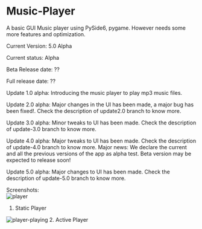 # Music-Player
A basic GUI Music player using PySide6, pygame. However needs some more features and optimization.

Current Version: 5.0 Alpha

Current status: Alpha

Beta Release date: ??

Full release date: ??


Update 1.0 alpha:
  Introducing the music player to play mp3 music files. 
  
Update 2.0 alpha:
   Major changes in the UI has been made, a major bug has been fixed!. Check the description of update2.0 branch to know more.
 
Update 3.0 alpha:
   Minor tweaks to UI has been made. Check the description of update-3.0 branch to know more.

Update 4.0 alpha:
   Major tweaks to UI has been made. Check the description of update-4.0 branch to know more.
   Major news: We declare the current and all the previous versions of the app as alpha test. Beta version may be expected to release soon!

Update 5.0 alpha:
    Major changes to UI has been made. Check the description of update-5.0 branch to know more.
    
    
Screenshots:    
![player](https://user-images.githubusercontent.com/99380058/185545130-18ee7e71-0cae-49b9-b119-37b2ce62f88c.png)
1. Static Player

![player-playing](https://user-images.githubusercontent.com/99380058/185545286-b0cea32a-c7f8-4ba3-a38e-bf5556ea3a41.png)
2. Active Player
